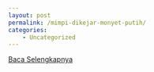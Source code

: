 ```yaml
---
layout: post
permalink: /mimpi-dikejar-monyet-putih/
categories:
    - Uncategorized
---
```


[Baca Selengkapnya](/10)